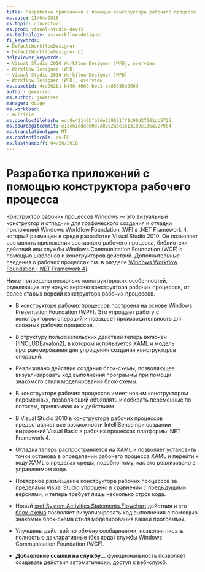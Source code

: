 ```yaml
---
title: Разработка приложений с помощью конструктора рабочего процесса
ms.date: 11/04/2016
ms.topic: conceptual
ms.prod: visual-studio-dev15
ms.technology: vs-workflow-designer
f1_keywords:
- DefaultWorkflowDesigner
- DefaultWorkflowDesigner.UI
helpviewer_keywords:
- Visual Studio 2010 Workflow Designer [WFD], overview
- Workflow Designer [WFD]
- Visual Studio 2010 Workflow Designer [WFD]
- Workflow Designer [WFD], overview
ms.assetid: 4cd062b1-b496-4668-bbc1-ee85545e066d
author: gewarren
ms.author: gewarren
manager: douge
ms.workload:
- multiple
ms.openlocfilehash: ecc9e42146bfa7de259551ff1c90d27201db5725
ms.sourcegitcommit: e13e61ddea6032a8282abe16131d9e136a927984
ms.translationtype: MT
ms.contentlocale: ru-RU
ms.lasthandoff: 04/26/2018
---
```

# <a name="developing-applications-with-the-workflow-designer"></a>Разработка приложений с помощью конструктора рабочего процесса

Конструктор рабочих процессов Windows — это визуальный конструктор и отладчик для графического создания и отладки приложений Windows Workflow Foundation (WF) в .NET Framework 4, который размещен в среде разработки Visual Studio 2010. Он позволяет составлять приложения составного рабочего процесса, библиотеки действий или службы Windows Communication Foundation (WCF) с помощью шаблонов и конструкторов действий. Дополнительные сведения о рабочих процессах см. в разделе [Windows Workflow Foundation &#91;.NET Framework 4&#93;](http://msdn.microsoft.com/Library/9a23ea6b-d600-483e-89cd-8889cfec5f66).

 Ниже приведены несколько конструкторских особенностей, отделяющих эту новую версию конструктора рабочих процессов, от более старых версий конструктора рабочих процессов.

-   В конструкторе рабочих процессов построена на основе Windows Presentation Foundation (WPF). Это упрощает работу с конструктором операций и повышает производительность для сложных рабочих процессов.

-   В структуру пользовательских действий теперь включен [!INCLUDE[avalon2](../workflow-designer/includes/avalon2_md.md)], в котором используется XAML и модель программирования для упрощения создания конструкторов операций.

-   Реализовано действие создания блок-схемы, позволяющее визуализировать ход выполнения программы при помощи знакомого стиля моделирования блок-схемы.

-   В конструкторе рабочих процессов имеет новым конструктором переменных, позволяющий объявлять и собирать переменные по потокам, привязывая их к действиям.

-   В Visual Studio 2010 в конструкторе рабочих процессов предоставляет все возможности IntelliSense при создании выражений Visual Basic в рабочих процессах платформы .NET Framework 4.

-   Отладка теперь распространяется на XAML и позволяет установить точки останова в определении рабочего процесса XAML и перейти к коду XAML в пределах среды, подобно тому, как это реализовано в управляемом коде.

-   Повторное размещение конструктора рабочих процессов за пределами Visual Studio упрощено в сравнении с предыдущими версиями, и теперь требует лишь несколько строк кода.

-   Новый <xref:System.Activities.Statements.Flowchart> действия и его [блок-схема](../workflow-designer/flowchart-activity-designer.md) позволяет визуализировать ход выполнения с помощью знакомых блок-схема стиля моделирования вашей программы.

-   Улучшены действий по обмену сообщениями, позволяя писать полностью декларативные (без кода) службы Windows Communication Foundation (WCF).

-   **Добавление ссылки на службу...**  функциональность позволяет создавать действия автоматически, доступ к веб-служб.